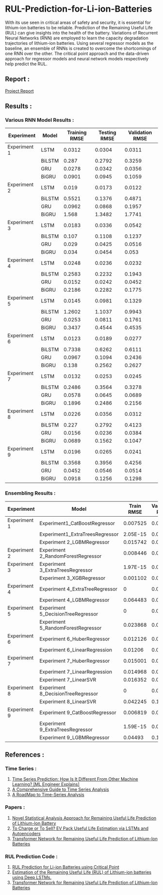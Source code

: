 # RUL-Prediction-for-Li-ion-Batteries
With its use seen in critical areas of safety and security, it is essential for lithium-ion batteries to be reliable. Prediction of the Remaining Useful Life (RUL) can give insights into the health of the battery. Variations of Recurrent Neural Networks (RNN) are employed to learn the capacity degradation trajectories of lithium-ion batteries. Using several regressor models as the baseline, an ensemble of RNNs is created to overcome the shortcomings of one RNN over the other. The critical point approach and the data-driven approach for regressor models and neural network models respectively help predict the RUL. 


## Report :
[Project Report](https://github.com/utsavk28/RUL-Prediction-for-Li-ion-Batteries/blob/main/Project_Report.pdf)

## Results :

### Various RNN Model Results :

<table class="tableizer-table">
<thead><tr class="tableizer-firstrow"><th>Experiment</th><th>Model</th><th>Training RMSE</th><th>Testing RMSE</th><th>Validation RMSE</th></tr></thead><tbody>
 <tr><td>Experiment 1</td><td>LSTM</td><td>0.0312</td><td>0.0304</td><td>0.0311</td></tr>
 <tr><td>&nbsp;</td><td>BiLSTM</td><td>0.287</td><td>0.2792</td><td>0.3259</td></tr>
 <tr><td>&nbsp;</td><td>GRU</td><td>0.0278</td><td>0.0342</td><td>0.0356</td></tr>
 <tr><td>&nbsp;</td><td>BiGRU</td><td>0.0901</td><td>0.0945</td><td>0.1059</td></tr>
 <tr><td>Experiment 2</td><td>LSTM</td><td>0.019</td><td>0.0173</td><td>0.0122</td></tr>
 <tr><td>&nbsp;</td><td>BiLSTM</td><td>0.5521</td><td>0.1376</td><td>0.4871</td></tr>
 <tr><td>&nbsp;</td><td>GRU</td><td>0.0962</td><td>0.0868</td><td>0.1957</td></tr>
 <tr><td>&nbsp;</td><td>BiGRU</td><td>1.568</td><td>1.3482</td><td>1.7741</td></tr>
 <tr><td>Experiment 3</td><td>LSTM</td><td>0.0183</td><td>0.0336</td><td>0.0542</td></tr>
 <tr><td>&nbsp;</td><td>BiLSTM</td><td>0.107</td><td>0.1108</td><td>0.1237</td></tr>
 <tr><td>&nbsp;</td><td>GRU</td><td>0.029</td><td>0.0425</td><td>0.0516</td></tr>
 <tr><td>&nbsp;</td><td>BiGRU</td><td>0.034</td><td>0.0454</td><td>0.053</td></tr>
 <tr><td>Experiment 4</td><td>LSTM</td><td>0.0248</td><td>0.0236</td><td>0.0232</td></tr>
 <tr><td>&nbsp;</td><td>BiLSTM</td><td>0.2583</td><td>0.2232</td><td>0.1943</td></tr>
 <tr><td>&nbsp;</td><td>GRU</td><td>0.0152</td><td>0.0242</td><td>0.0452</td></tr>
 <tr><td>&nbsp;</td><td>BiGRU</td><td>0.2186</td><td>0.2282</td><td>0.1775</td></tr>
 <tr><td>Experiment 5</td><td>LSTM</td><td>0.0145</td><td>0.0981</td><td>0.1329</td></tr>
 <tr><td>&nbsp;</td><td>BiLSTM</td><td>1.2602</td><td>1.1037</td><td>0.9943</td></tr>
 <tr><td>&nbsp;</td><td>GRU</td><td>0.0253</td><td>0.0811</td><td>0.1761</td></tr>
 <tr><td>&nbsp;</td><td>BiGRU</td><td>0.3437</td><td>0.4544</td><td>0.4535</td></tr>
 <tr><td>Experiment 6</td><td>LSTM</td><td>0.0123</td><td>0.0189</td><td>0.0277</td></tr>
 <tr><td>&nbsp;</td><td>BiLSTM</td><td>0.7338</td><td>0.6262</td><td>0.6111</td></tr>
 <tr><td>&nbsp;</td><td>GRU</td><td>0.0967</td><td>0.1094</td><td>0.2436</td></tr>
 <tr><td>&nbsp;</td><td>BiGRU</td><td>0.138</td><td>0.2562</td><td>0.2627</td></tr>
 <tr><td>Experiment 7</td><td>LSTM</td><td>0.0132</td><td>0.0253</td><td>0.0245</td></tr>
 <tr><td>&nbsp;</td><td>BiLSTM</td><td>0.2486</td><td>0.3564</td><td>0.3278</td></tr>
 <tr><td>&nbsp;</td><td>GRU</td><td>0.0578</td><td>0.0645</td><td>0.0689</td></tr>
 <tr><td>&nbsp;</td><td>BiGRU</td><td>0.1896</td><td>0.2486</td><td>0.2156</td></tr>
 <tr><td>Experiment 8</td><td>LSTM</td><td>0.0226</td><td>0.0356</td><td>0.0312</td></tr>
 <tr><td>&nbsp;</td><td>BiLSTM</td><td>0.227</td><td>0.2792</td><td>0.4123</td></tr>
 <tr><td>&nbsp;</td><td>GRU</td><td>0.0156</td><td>0.0236</td><td>0.0384</td></tr>
 <tr><td>&nbsp;</td><td>BiGRU</td><td>0.0689</td><td>0.1562</td><td>0.1047</td></tr>
 <tr><td>Experiment 9</td><td>LSTM</td><td>0.0196</td><td>0.0265</td><td>0.0241</td></tr>
 <tr><td>&nbsp;</td><td>BiLSTM</td><td>0.3568</td><td>0.3956</td><td>0.4256</td></tr>
 <tr><td>&nbsp;</td><td>GRU</td><td>0.0452</td><td>0.0546</td><td>0.0514</td></tr>
 <tr><td>&nbsp;</td><td>BiGRU</td><td>0.0918</td><td>0.1256</td><td>0.1298</td></tr>
</tbody></table>

### Ensembling Results :

<table class="tableizer-table">
<thead><tr class="tableizer-firstrow"><th>Experiment</th><th>Model</th><th>Train RMSE</th><th>Validation RMSE</th><th>Test RMSE</th></tr></thead><tbody>
 <tr><td>Experiment 1</td><td>Experiment1_CatBoostRegressor</td><td>0.007525</td><td>0.027265</td><td>0.020191</td></tr>
 <tr><td>&nbsp;</td><td>Experiment1_ExtraTreesRegressor</td><td>2.05E-15</td><td>0.032114</td><td>0.019708</td></tr>
 <tr><td>&nbsp;</td><td>Experiment 2_LGBMRegressor</td><td>0.015742</td><td>0.01869</td><td>0.121217</td></tr>
 <tr><td>Experiment 2</td><td>Experiment 2_RandomForestRegressor</td><td>0.008446</td><td>0.016777</td><td>0.118291</td></tr>
 <tr><td>Experiment 3</td><td>Experiment 3_ExtraTreesRegressor</td><td>1.97E-15</td><td>0.027225</td><td>0.050309</td></tr>
 <tr><td>&nbsp;</td><td>Experiment 3_XGBRegressor</td><td>0.001102</td><td>0.032008</td><td>0.052786</td></tr>
 <tr><td>Experiment 4</td><td>Experiment 4_ExtraTreeRegressor</td><td>0</td><td>0.038955</td><td>0.096077</td></tr>
 <tr><td>&nbsp;</td><td>Experiment 4_LGBMRegressor</td><td>0.064483</td><td>0.076645</td><td>0.094264</td></tr>
 <tr><td>Experiment 5</td><td>Experiment 5_DecisionTreeRegressor</td><td>0</td><td>0.036995</td><td>0.027503</td></tr>
 <tr><td>&nbsp;</td><td>Experiment 5_RandomForestRegressor</td><td>0.023868</td><td>0.033271</td><td>0.033192</td></tr>
 <tr><td>Experiment 6</td><td>Experiment 6_HuberRegressor</td><td>0.012126</td><td>0.018583</td><td>0.020066</td></tr>
 <tr><td>&nbsp;</td><td>Experiment 6_LinearRegression</td><td>0.01206</td><td>0.018489</td><td>0.019934</td></tr>
 <tr><td>Experiment 7</td><td>Experiment 7_HuberRegressor</td><td>0.015001</td><td>0.026221</td><td>0.013487</td></tr>
 <tr><td>&nbsp;</td><td>Experiment 7_LinearRegression</td><td>0.014968</td><td>0.026394</td><td>0.013531</td></tr>
 <tr><td>&nbsp;</td><td>Experiment 7_LinearSVR</td><td>0.016352</td><td>0.029895</td><td>0.01475</td></tr>
 <tr><td>Experiment 8</td><td>Experiment 8_DecisionTreeRegressor</td><td>0</td><td>0.075652</td><td>0.339136</td></tr>
 <tr><td>&nbsp;</td><td>Experiment 8_LinearSVR</td><td>0.042245</td><td>0.108166</td><td>0.342323</td></tr>
 <tr><td>Experiment 9</td><td>Experiment 9_CatBoostRegressor</td><td>0.006819</td><td>0.043317</td><td>0.031779</td></tr>
 <tr><td>&nbsp;</td><td>Experiment 9_ExtraTreesRegressor</td><td>1.59E-15</td><td>0.039875</td><td>0.031513</td></tr>
 <tr><td>&nbsp;</td><td>Experiment 9_LGBMRegressor</td><td>0.04493</td><td>0.124974</td><td>0.031858</td></tr>
</tbody></table>


## References :
### Time Series :
1. [Time Series Prediction: How Is It Different From Other Machine Learning? [ML Engineer Explains] ](https://neptune.ai/blog/time-series-prediction-vs-machine-learning)
2. [A Comprehensive Guide to Time Series Analysis](https://www.analyticsvidhya.com/blog/2021/10/a-comprehensive-guide-to-time-series-analysis/)
3. [A RoadMap to Time-Series Analysis](https://medium.com/featurepreneur/a-roadmap-for-time-series-analysis-3faf49b2126)

### Papers :
1. [Novel Statistical Analysis Approach for Remaining Useful Life Prediction of Lithium-Ion Battery](https://ieeexplore.ieee.org/document/9579982)
2. [To Charge or To Sell? EV Pack Useful Life Estimation via LSTMs and Autoencoders](https://arxiv.org/abs/2110.03585)
3. [Transformer Network for Remaining Useful Life Prediction of Lithium-Ion Batteries](https://ieeexplore.ieee.org/stamp/stamp.jsp?tp=&arnumber=9714323)


### RUL Prediction Code :
1. [RUL Prediction for Li-ion Batteries using Critical Point](https://github.com/yash0530/RUL-Prediction-for-Li-ion-Batteries)
2. [Estimation of the Remaining Useful Life (RUL) of Lithium-ion batteries using Deep LSTMs.](https://github.com/MichaelBosello/battery-rul-estimation)
3. [Transformer Network for Remaining Useful Life Prediction of Lithium-Ion Batteries](https://github.com/XiuzeZhou/RUL)

